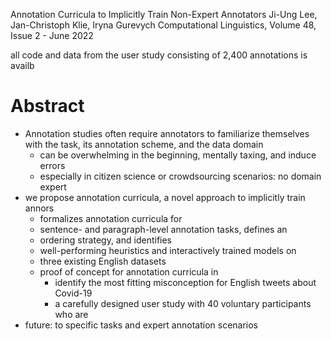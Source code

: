 Annotation Curricula to Implicitly Train Non-Expert Annotators
Ji-Ung Lee, Jan-Christoph Klie, Iryna Gurevych
    Computational Linguistics, Volume 48, Issue 2 - June 2022

all code and data from the user study consisting of 2,400 annotations is availb

# Abstract

* Annotation studies often require annotators to familiarize themselves
  with the task, its annotation scheme, and the data domain
  * can be overwhelming in the beginning, mentally taxing, and induce errors
  * especially in citizen science or crowdsourcing scenarios: no domain expert
* we propose annotation curricula, a novel approach to implicitly train annors
  * formalizes annotation curricula for
  * sentence- and paragraph-level annotation tasks, defines an
  * ordering strategy, and identifies
  * well-performing heuristics and interactively trained models on
  * three existing English datasets
  * proof of concept for annotation curricula in
    * identify the most fitting misconception for English tweets about Covid-19
    * a carefully designed user study with 40 voluntary participants who are
* future: to specific tasks and expert annotation scenarios
